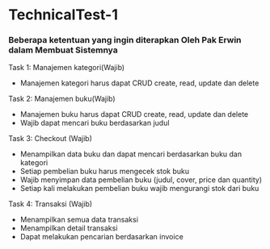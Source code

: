 # TechnicalTest-1

### Beberapa ketentuan yang ingin diterapkan Oleh Pak Erwin dalam Membuat Sistemnya

Task 1: Manajemen kategori(Wajib)
  - Manajemen kategori harus dapat CRUD create, read, update dan delete

Task 2: Manajemen buku(Wajib)
  - Manajemen buku harus dapat CRUD create, read, update dan delete
  - Wajib dapat mencari buku berdasarkan judul

Task 3: Checkout (Wajib)
  - Menampilkan data buku dan dapat mencari berdasarkan buku dan kategori
  - Setiap pembelian buku harus mengecek stok buku
  - Wajib menyimpan data pembelian buku (judul, cover, price dan quantity)
  - Setiap kali melakukan pembelian buku wajib mengurangi stok dari buku

Task 4: Transaksi (Wajib)
  - Menampilkan semua data transaksi
  - Menampilkan detail transaksi
  - Dapat melakukan pencarian berdasarkan invoice